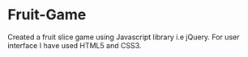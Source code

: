 # Fruit-Game
Created a fruit slice game using Javascript library i.e jQuery. For user interface I have used HTML5 and CSS3.
